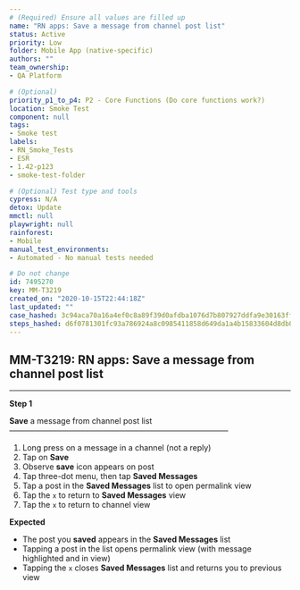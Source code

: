 ```yaml
---
# (Required) Ensure all values are filled up
name: "RN apps: Save a message from channel post list"
status: Active
priority: Low
folder: Mobile App (native-specific)
authors: ""
team_ownership: 
- QA Platform

# (Optional)
priority_p1_to_p4: P2 - Core Functions (Do core functions work?)
location: Smoke Test
component: null
tags: 
- Smoke test
labels: 
- RN_Smoke_Tests
- ESR
- 1.42-p123
- smoke-test-folder

# (Optional) Test type and tools
cypress: N/A
detox: Update
mmctl: null
playwright: null
rainforest: 
- Mobile
manual_test_environments: 
- Automated - No manual tests needed

# Do not change
id: 7495270
key: MM-T3219
created_on: "2020-10-15T22:44:18Z"
last_updated: ""
case_hashed: 3c94aca70a16a4ef0c8a89f39d0afdba1076d7b807927ddfa9e30163ff4383207943b7c12a3d19a78703a4b9269f2eea
steps_hashed: d6f0781301fc93a786924a8c0985411858d649da1a4b15833604d8db030bf58cb66f60f0788408405989a83e77a94fbf
---
```


<!-- (Auto-generated) Based on frontmatter's "key" and "name" -->

## MM-T3219: RN apps: Save a message from channel post list

---

**Step 1**

**Save** a message from channel post list\
————————————————————————————

1. Long press on a message in a channel (not a reply)
2. Tap on **Save**
3. Observe **save** icon appears on post
4. Tap three-dot menu, then tap **Saved Messages**
5. Tap a post in the **Saved Messages** list to open permalink view
6. Tap the `x` to return to **Saved Messages** view
7. Tap the `x` to return to channel view

**Expected**

- The post you **saved** appears in the **Saved Messages** list
- Tapping a post in the list opens permalink view (with message highlighted and in view)
- Tapping the `x` closes **Saved Messages** list and returns you to previous view
